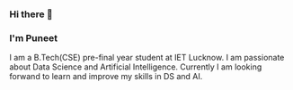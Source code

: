 ### Hi there 👋
### I'm Puneet

I am a B.Tech(CSE) pre-final year student at IET Lucknow. I am passionate about Data Science and Artificial Intelligence. Currently I am looking forwand to learn and improve my skills in DS and AI.

<!--
**28p07/28p07** is a ✨ _special_ ✨ repository because its `README.md` (this file) appears on your GitHub profile.

Here are some ideas to get you started:

- 🔭 I’m currently working on ...
- 🌱 I’m currently learning ...
- 👯 I’m looking to collaborate on ...
- 🤔 I’m looking for help with ...
- 💬 Ask me about ...
- 📫 How to reach me: ...
- 😄 Pronouns: ...
- ⚡ Fun fact: ...
-->
